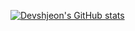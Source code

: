[![Devshjeon's GitHub stats](https://github-readme-stats.vercel.app/api?username=devshjeon)](https://github.com/anuraghazra/github-readme-stats)
